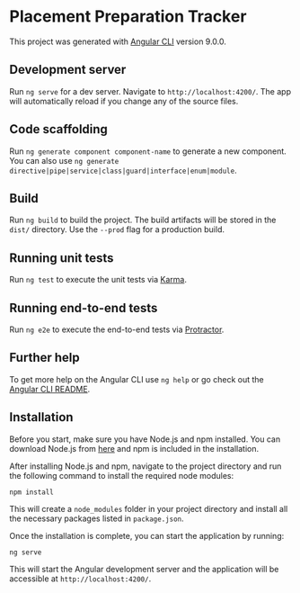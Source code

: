 # Placement Preparation Tracker

This project was generated with [Angular CLI](https://github.com/angular/angular-cli) version 9.0.0.

## Development server

Run `ng serve` for a dev server. Navigate to `http://localhost:4200/`. The app will automatically reload if you change any of the source files.

## Code scaffolding

Run `ng generate component component-name` to generate a new component. You can also use `ng generate directive|pipe|service|class|guard|interface|enum|module`.

## Build

Run `ng build` to build the project. The build artifacts will be stored in the `dist/` directory. Use the `--prod` flag for a production build.

## Running unit tests

Run `ng test` to execute the unit tests via [Karma](https://karma-runner.github.io).

## Running end-to-end tests

Run `ng e2e` to execute the end-to-end tests via [Protractor](http://www.protractortest.org/).

## Further help

To get more help on the Angular CLI use `ng help` or go check out the [Angular CLI README](https://github.com/angular/angular-cli/blob/master/README.md).

## Installation

Before you start, make sure you have Node.js and npm installed. You can download Node.js from [here](https://nodejs.org/en/download/) and npm is included in the installation.

After installing Node.js and npm, navigate to the project directory and run the following command to install the required node modules:

```
npm install
```

This will create a `node_modules` folder in your project directory and install all the necessary packages listed in `package.json`.

Once the installation is complete, you can start the application by running:

```
ng serve
```

This will start the Angular development server and the application will be accessible at `http://localhost:4200/`.